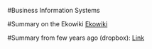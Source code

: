 #Business Information Systems

#Summary on the Ekowiki
[Ekowiki](http://ekowiki.ekonomika.be/wiki/index.php?title=Business_Information_Systems)

#Summary from few years ago (dropbox):
[Link](https://www.dropbox.com/sh/3c08ajx4nuxdo23/AAD_atl-FL5kvyW2DYVi8O5Oa/bis?dl=0)

